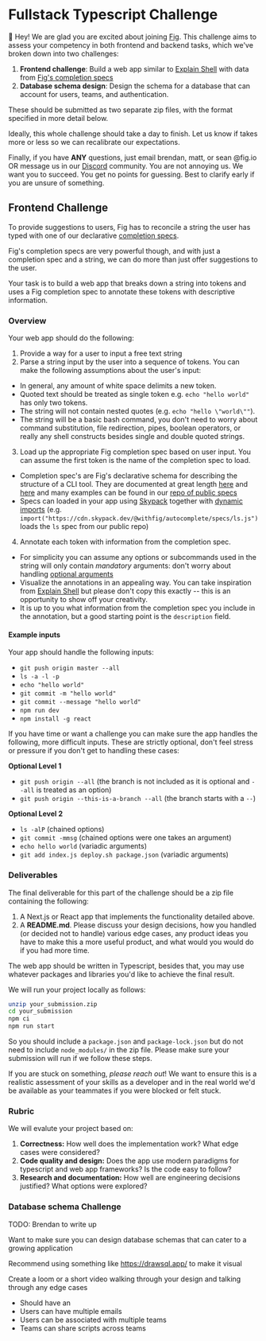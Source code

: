 # Fullstack Typescript Challenge

👋 Hey! We are glad you are excited about joining [Fig](https://fig.io).
This challenge aims to assess your competency in both frontend
and backend tasks, which we've broken down into two challenges:

1. **Frontend challenge**: Build a web app similar to [Explain Shell](https://explainshell.com/explain?cmd=git+push+origin+master) with data from [Fig's completion specs](https://github.com/withfig/autocomplete)
2. **Database schema design**: Design the schema for a database that can
account for users, teams, and authentication.

These should be submitted as two separate zip files, with the format
specified in more detail below.

Ideally, this whole challenge should take a day to finish. Let us know if takes more or less so we can recalibrate our expectations.

Finally, if you have **ANY** questions, just email brendan, matt, or sean @fig.io OR message us in our [Discord](https://fig.io/community) community. You are not annoying us. We want you to succeed. You get no points for guessing. Best to clarify early if you are unsure of something. 

## Frontend Challenge

To provide suggestions to users, Fig has to reconcile a string the user
has typed with one of our declarative [completion specs](https://fig.io/docs/getting-started/first-completion-spec).

Fig's completion specs are very powerful though, and with just
a completion spec and a string, we can do more than just offer suggestions
to the user.

Your task is to build a web app that breaks down a string into tokens and
uses a Fig completion spec to annotate these tokens with descriptive information.

### Overview

Your web app should do the following:

1. Provide a way for a user to input a free text string
2. Parse a string input by the user into a sequence of tokens. You can
make the following assumptions about the user's input:
  * In general, any amount of white space delimits a new token.
  * Quoted text should be treated as single token e.g. `echo "hello world"` has only two tokens.
  * The string will not contain nested quotes (e.g. `echo "hello \"world\""`).
  * The string will be a basic bash command, you don't need to worry about
      command substitution, file redirection, pipes, boolean operators, or
      really any shell constructs besides single and double quoted strings.
3. Load up the appropriate Fig completion spec based on user input. You
can assume the first token is the name of the completion spec to load.
  * Completion spec's are Fig's declarative schema for describing the
    structure of a CLI tool. They are 
      documented at great length [here](https://fig.io/docs/handbook/completion-spec-rules)
      and [here](https://fig.io/docs/concepts/cli-skeleton)
      and many examples can be found in our [repo of public specs](https://github.com/withfig/autocomplete/blob/master/dev/ls.ts)
  * Specs can loaded in your app using [Skypack](https://www.skypack.dev/)
      together with [dynamic imports](https://javascript.info/modules-dynamic-imports#the-import-expression)
      (e.g.  `import("https://cdn.skypack.dev/@withfig/autocomplete/specs/ls.js")`
      loads the `ls` spec from our public repo)
4. Annotate each token with information from the completion spec.
  * For simplicity you can assume any options or subcommands used in the
      string will only contain _mandatory_ arguments: don't worry about handling 
      [optional arguments](https://fig.io/docs/reference/arg#isoptional)
  * Visualize the annotations in an appealing way. You can take
      inspiration from [Explain
      Shell](https://explainshell.com/explain?cmd=git+push+origin+master)
      but please don't copy this exactly -- this is an opportunity to show
      off your creativity.
  * It is up to you what information from the completion spec you include
      in the annotation, but a good starting point is the `description` field.

#### Example inputs

Your app should handle the following inputs:
* `git push origin master --all`
* `ls -a -l -p`
* `echo "hello world"`
* `git commit -m "hello world"`
* `git commit --message "hello world"`
* `npm run dev`
* `npm install -g react`

If you have time or want a challenge you can make sure the app handles the
following, more difficult inputs. These are strictly optional, don't feel
stress or pressure if you don't get to handling these cases:

**Optional Level 1**

* `git push origin --all` (the branch is not included as it is optional and `--all` is treated as an option)
* `git push origin --this-is-a-branch --all` (the branch starts with a `--`)

**Optional Level 2**

* `ls -alP` (chained options)
* `git commit -mmsg` (chained options were one takes an argument)
* `echo hello world` (variadic arguments)
* `git add index.js deploy.sh package.json` (variadic arguments)

### Deliverables

The final deliverable for this part of the challenge should be a zip file
containing the following:

1. A Next.js or React app that implements the functionality detailed above.
2. A **README.md**. Please discuss your design decisions, how you handled
  (or decided not to handle) various edge cases, any product ideas you have
  to make this a more useful product, and what would you would do if you
  had more time.

The web app should be written in Typescript, besides that, you may use
whatever packages and libraries you'd like to achieve the final result.

We will run your project locally as follows:

```bash
unzip your_submission.zip
cd your_submission
npm ci
npm run start
```

So you should include a `package.json` and `package-lock.json` but do not
need to include `node_modules/` in the zip file. Please make sure your
submission will run if we follow these steps.

If you are stuck on something, _please reach out_! We want to ensure this
is a realistic assessment of your skills as a developer and in the real
world we'd be available as your teammates if you were blocked or felt stuck.

### Rubric

We will evalute your project based on:

1. **Correctness:** How well does the implementation work? What edge cases were considered?
2. **Code quality and design:** Does the app use modern paradigms for typescript and web app frameworks? Is the code easy to follow?
3. **Research and documentation:** How well are engineering decisions justified? What options were explored?


### Database schema Challenge
TODO: Brendan to write up

Want to make sure you can design database schemas that can cater to a growing application

Recommend using something like https://drawsql.app/ to make it visual

Create a loom or a short video walking through your design and talking through any edge cases

* Should have an 
* Users can have multiple emails
* Users can be associated with multiple teams
* Teams can share scripts across teams
